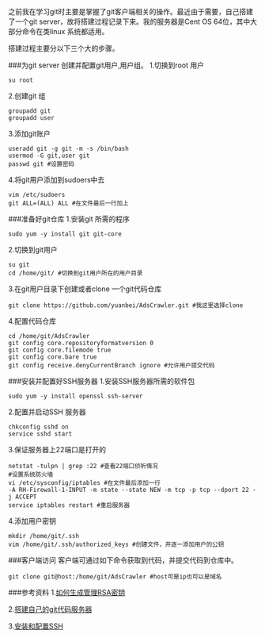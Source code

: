 之前我在学习git时主要是掌握了git客户端相关的操作。最近由于需要，自己搭建了一个git server，故将搭建过程记录下来。我的服务器是Cent OS 64位，其中大部分命令在类linux 系统都适用。

搭建过程主要分以下三个大的步骤。

###为git server 创建并配置git用户,用户组。
1.切换到root 用户

```shell
su root
```

2.创建git 组

```shell
groupadd git
groupadd user
```
3.添加git账户

```shell
useradd git -g git -m -s /bin/bash
usermod -G git,user git
passwd git #设置密码
```
4.将git用户添加到sudoers中去

```shell
vim /etc/sudoers
git ALL=(ALL) ALL #在文件最后一行加上
```
###准备好git仓库
1.安装git 所需的程序

```shell
sudo yum -y install git git-core
```
2.切换到git用户

```shell
su git
cd /home/git/ #切换到git用户所在的用户目录
```

3.在git用户目录下创建或者clone 一个git代码仓库

```shell
git clone https://github.com/yuanbei/AdsCrawler.git #我这里选择clone
```
4.配置代码仓库

```shell
cd /home/git/AdsCrawler
git config core.repositoryformatversion 0
git config core.filemode true
git config core.bare true
git config receive.denyCurrentBranch ignore #允许用户提交代码
```

###安装并配置好SSH服务器
1.安装SSH服务器所需的软件包

```shell
sudo yum -y install openssl ssh-server
```

2.配置并启动SSH 服务器

```shell
chkconfig sshd on
service sshd start
```

3.保证服务器上22端口是打开的

```shell
netstat -tulpn | grep :22 #查看22端口侦听情况
#设置系统防火墙
vi /etc/sysconfig/iptables #在文件最后添加一行
-A RH-Firewall-1-INPUT -m state --state NEW -m tcp -p tcp --dport 22 -j ACCEPT
service iptables restart #重启服务器
```
4.添加用户密钥

```shell
mkdir /home/git/.ssh
vim /home/git/.ssh/authorized_keys #创建文件，并逐一添加用户的公钥
```

###客户端访问
客户端可通过如下命令获取到代码，并提交代码到仓库中。

```shell
git clone git@host:/home/git/AdsCrawler #host可是ip也可以是域名
```

###参考资料
1.[如何生成管理RSA密钥](https://help.github.com/articles/generating-ssh-keys/)

2.[搭建自己的git代码服务器](http://blog.chinaunix.net/uid-27105712-id-4511124.html)

3.[安装和配置SSH](http://www.cyberciti.biz/faq/centos-ssh/)
